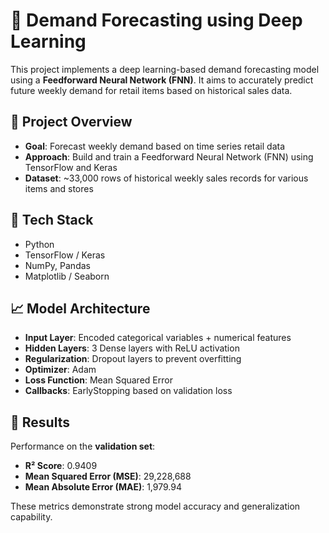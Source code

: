 # 🧠 Demand Forecasting using Deep Learning

This project implements a deep learning-based demand forecasting model using a **Feedforward Neural Network (FNN)**. It aims to accurately predict future weekly demand for retail items based on historical sales data.

## 📌 Project Overview

- **Goal**: Forecast weekly demand based on time series retail data
- **Approach**: Build and train a Feedforward Neural Network (FNN) using TensorFlow and Keras
- **Dataset**: ~33,000 rows of historical weekly sales records for various items and stores

## 🔧 Tech Stack

- Python
- TensorFlow / Keras
- NumPy, Pandas
- Matplotlib / Seaborn

## 📈 Model Architecture

- **Input Layer**: Encoded categorical variables + numerical features
- **Hidden Layers**: 3 Dense layers with ReLU activation
- **Regularization**: Dropout layers to prevent overfitting
- **Optimizer**: Adam
- **Loss Function**: Mean Squared Error
- **Callbacks**: EarlyStopping based on validation loss

## 🧪 Results

Performance on the **validation set**:

- **R² Score**: 0.9409
- **Mean Squared Error (MSE)**: 29,228,688
- **Mean Absolute Error (MAE)**: 1,979.94

These metrics demonstrate strong model accuracy and generalization capability.


